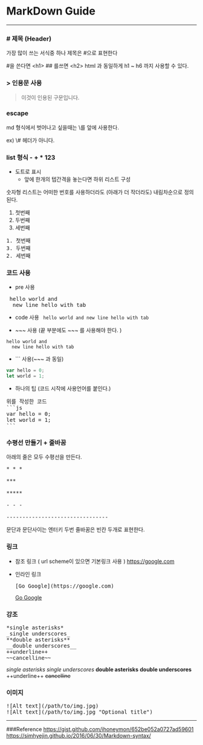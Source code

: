 # MarkDown Guide
- - -
### # 제목 (Header)

가장 많이 쓰는 서식중 하나 제목은 #으로 표현한다

\#을 쓴다면  \<h1>
\## 를쓰면 \<h2>
html 과 동일하게  h1 ~ h6 까지 사용할 수 있다.

### \> 인용문 사용

> 이것이 인용된 구문입니다.

### escape
md 형식에서 벗어나고 싶을때는 \를 앞에 사용한다.

ex) \\# 헤더가 아니다.


### list 형식 - + * 123

- 도트로 표시
  - 앞에 한개의 텝간격을 놓는다면 하위 리스트 구성

숫자형 리스트는 어떠한 번호를 사용하더라도 (아래가 더 작더라도) 내림차순으로 정의된다.
1. 첫번째
3. 두번째
2. 세번째

<pre>
1. 첫번째
3. 두번째
2. 세번째
</pre>

### 코드 사용

- pre 사용
<pre> hello world and
  new line hello with tab </pre>

- code 사용
<code> hello world and
  new line hello with tab </code>

- \~~~ 사용 (끝 부분에도 \~~~ 를 사용해야 한다. )
~~~
hello world and
  new line hello with tab
~~~

- \``` 사용(\~~~ 과 동일)

```js
var hello = 0;
let world = 1;
```
- 하나의 팁 (코드 시작에 사용언어를 붙인다.)
<pre>
위를 작성한 코드
```js
var hello = 0;
let world = 1;
```
</pre>



### 수평선 만들기 + 줄바꿈
아래의 줄은 모두 수평선을 만든다.

<pre>
* * *

***

*****

- - -

--------------------------------
</pre>  


문단과 문단사이는 엔터키 두번
줄바꿈은 빈칸 두개로 표현한다.


### 링크


- 참조 링크 ( url scheme이 있으면 기본링크 사용 )
  https://google.com




- 인라인 링크
  <pre>[Go Google](https://google.com)</pre>
  [Go Google](https://google.com)  


### 강조

<pre>
*single asterisks*
_single underscores_
**double asterisks**
__double underscores__
++underline++
~~cancelline~~
</pre>

*single asterisks*
_single underscores_
**double asterisks**
__double underscores__
++underline++
~~cancelline~~


### 이미지

<pre>
![Alt text](/path/to/img.jpg)
![Alt text](/path/to/img.jpg "Optional title")
</pre>


---------------------

###Reference
https://gist.github.com/ihoneymon/652be052a0727ad59601
https://simhyejin.github.io/2016/06/30/Markdown-syntax/
